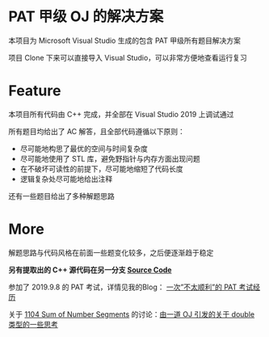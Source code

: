 # PAT 甲级 OJ 的解决方案

本项目为 Microsoft Visual Studio 生成的包含 PAT 甲级所有题目解决方案

项目 Clone 下来可以直接导入 Visual Studio，可以非常方便地查看运行复习

# Feature

本项目所有代码由 C++ 完成，并全部在 Visual Studio 2019 上调试通过

所有题目均给出了 AC 解答，且全部代码遵循以下原则：

- 尽可能地构思了最优的空间与时间复杂度
- 尽可能地使用了 STL 库，避免野指针与内存方面出现问题
- 在不破坏可读性的前提下，尽可能地缩短了代码长度
- 逻辑复杂处尽可能地给出注释

还有一些题目给出了多种解题思路

# More

解题思路与代码风格在前面一些题变化较多，之后便逐渐趋于稳定

**另有提取出的 C++ 源代码在另一分支 [Source Code ](https://github.com/bipy/PAT-Advanced-Level-Practice/tree/source)**

参加了 2019.9.8 的 PAT 考试，详情见我的Blog： [一次”不太顺利”的 PAT 考试经历](https://blog.zhengrh.com/post/pat-20190908/)

关于 [1104 Sum of Number Segments](https://pintia.cn/problem-sets/994805342720868352/problems/994805363914686464) 的讨论：[由一道 OJ 引发的关于 double 类型的一些思考](https://blog.zhengrh.com/post/about-double/)